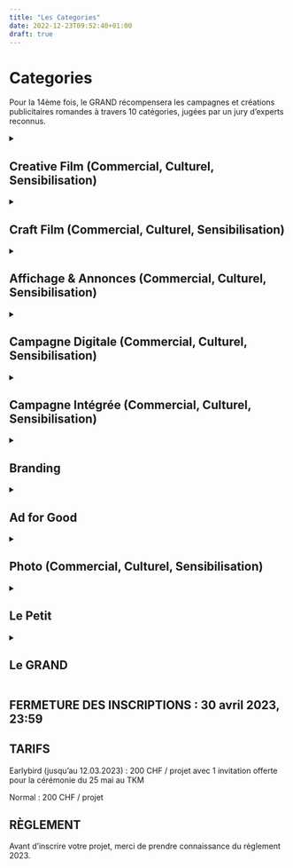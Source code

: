 ```yaml
---
title: "Les Categories"
date: 2022-12-23T09:52:40+01:00
draft: true
---
```



# Categories

Pour la 14ème fois, le GRAND récompensera les campagnes et créations publicitaires romandes à travers 10 catégories, jugées par un jury d’experts reconnus.
<details>
<summary><h2>Creative Film (Commercial, Culturel, Sensibilisation)</h2></summary>

Cette catégorie récompense les films d’une durée maximale de 180 sec. Les films doivent avoir été diffusés à la télévision et/ou au cinéma et/ou sur le web. Les films inscrits dans cette catégorie seront jugés selon un barème de notes basé avant tout sur la créativité du concept, l’originalité de la narration et la clarté du message.

</details>

<details>
<summary><h2>Craft Film (Commercial, Culturel, Sensibilisation)</h2></summary>

Cette catégorie récompense les films d’une durée maximale de 180 sec. Les films doivent avoir été diffusés à la télévision et/ou au cinéma et/ou sur le web. Les films inscrits dans cette catégorie seront jugés selon un barème de notes basé avant tout sur les qualités techniques de la réalisation, mais aussi sur l’originalité de la narration et la clarté du message.

</details>

<details>
<summary><h2>Affichage & Annonces (Commercial, Culturel, Sensibilisation)</h2></summary>

Cette catégorie récompense les affiches et annonces ayant été diffusées sur les réseaux officiels des régies d’affichage et/ou dans la presse. Les affiches et annonces inscrites dans cette catégorie seront jugées selon un barème de notes basé avant tout sur la créativité du concept, la qualité d’exécution et la clarté du message.

</details>

<details>
<summary><h2>Campagne Digitale (Commercial, Culturel, Sensibilisation)</h2></summary>

Cette catégorie récompense les campagnes et projets diffusés en ligne. Les projets inscrits dans cette catégorie seront jugés selon un barème de notes basé avant tout sur la créativité du concept mis en place, l’ensemble des éléments de création, l’utilisation adéquate du média.

</details>

<details>
<summary><h2>Campagne Intégrée (Commercial, Culturel, Sensibilisation)</h2></summary>

Cette catégorie récompense toute campagne publicitaire déclinée sur un minimum de 3 points de contact différents (ex: TV, Affichage, Web). Les campagnes inscrites dans cette catégorie seront jugées selon un barème de notes basé avant tout sur la créativité de l’idée de base, la pertinence de déclinaison sur les différents supports et la clarté du message.

</details>

<details>
<summary><h2>Branding</h2></summary>

Cette catégorie récompense toute identité de marque et ses déclinaisons graphiques. Les projets inscrits dans cette catégorie seront jugés selon un barème de notes basé avant tout sur la créativité du projet, la réalisation graphique des éléments ainsi que la pertinence et la compréhension vis-à-vis de la marque.
Expérientiel (Commercial, Culturel, Sensibilisation)
Cette catégorie récompense les actions non conventionnelles de marketing se déroulant généralement en extérieur. Un descriptif de l’opération ou une vidéo de présentation doit être fourni lors de l’inscription. Les projets inscrits dans cette catégorie seront jugés selon un barème de notes basé avant tout sur la créativité du concept, la clarté du message et la mise en œuvre de l’action dans sa globalité.

</details>

<details>
<summary><h2>Ad for Good</h2></summary>

Cette catégorie récompense les campagnes, tout support confondu, réalisées pour des œuvres caritatives ou encourageant à un changement politique ou sociétal positif. Les projets inscrits dans cette catégorie seront jugés selon un barème de notes basé avant tout sur la créativité du concept, l’originalité de la réalisation et la clarté du message.

</details>

<details>
<summary><h2>Photo (Commercial, Culturel, Sensibilisation)</h2></summary>

Cette catégorie récompense les travaux photographiques de commande. Les photographies inscrites dans cette catégorie seront jugées dans le contexte du matériel de communication pour lequel elles ont été produites. Le barème de notes sera basé avant tout sur la composition, la technique et mise au service du message.

</details>

<details>
<summary><h2>Le Petit</h2></summary>

Cette catégorie récompense les talents de demain (étudiant·e·s et jeunes professionnel·le·s) qui devront répondre à un brief fourni par le GRAND. Les projets inscrits dans cette catégorie seront jugés selon un barème de notes basé avant tout sur la créativité du concept.

</details>

<details>
<summary><h2>Le GRAND</h2></summary>

Distinction suprême, le GRAND récompense le projet, toutes catégories confondues, qui aura su surprendre le jury tant par l’originalité de son concept que par sa réalisation. Tous les projets sont inscrits d’office dans cette catégorie.

</details>

## FERMETURE DES INSCRIPTIONS : 30 avril 2023, 23:59

## TARIFS

Earlybird (jusqu’au 12.03.2023) :
200 CHF / projet avec 1 invitation offerte pour la cérémonie du 25 mai au TKM

Normal :
200 CHF / projet

## RÈGLEMENT

Avant d’inscrire votre projet, merci de prendre connaissance du règlement 2023.
